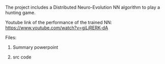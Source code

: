 The project includes a Distributed Neuro-Evolution NN algorithm to play a hunting game. 

Youtube link of the performance of the trained NN: https://www.youtube.com/watch?v=gjLjRERK-dA

Files:

1) Summary powerpoint

2) src code
